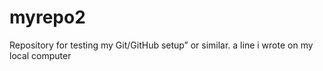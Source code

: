 # myrepo2
Repository for testing my Git/GitHub setup” or similar.
a line i wrote on my local computer
